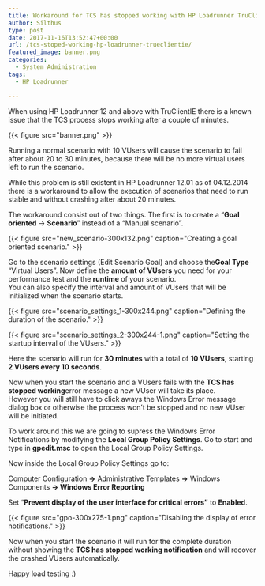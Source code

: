 ```yaml
---
title: Workaround for TCS has stopped working with HP Loadrunner TruClientIE
author: Silthus
type: post
date: 2017-11-16T13:52:47+00:00
url: /tcs-stoped-working-hp-loadrunner-trueclientie/
featured_image: banner.png
categories:
  - System Administration
tags:
  - HP Loadrunner

---
```

When using HP Loadrunner 12 and above with TruClientIE there is a known issue that the TCS process stops working after a couple of minutes.

{{< figure src="banner.png" >}}

Running a normal scenario with 10 VUsers will cause the scenario to fail after about 20 to 30 minutes, because there will be no more virtual users left to run the scenario.

While this problem is still existent in HP Loadrunner 12.01 as of 04.12.2014 there is a workaround to allow the execution of scenarios that need to run stable and without crashing after about 20 minutes.

The workaround consist out of two things. The first is to create a “**Goal oriented** -> **Scenario**” instead of a “Manual scenario”.

{{< figure src="new_scenario-300x132.png" caption="Creating a goal oriented scenario." >}}

Go to the scenario settings (Edit Scenario Goal) and choose the**Goal Type** “Virtual Users”. Now define the **amount of VUsers** you need for your performance test and the **runtime** of your scenario.  
You can also specify the interval and amount of VUsers that will be initialized when the scenario starts.

{{< figure src="scenario_settings_1-300x244.png" caption="Defining the duration of the scenario." >}}

{{< figure src="scenario_settings_2-300x244-1.png" caption="Setting the startup interval of the VUsers." >}}

Here the scenario will run for **30 minutes** with a total of **10 VUsers**, starting **2 VUsers every 10 seconds**.

Now when you start the scenario and a VUsers fails with the **TCS has stopped working**error message a new VUser will take its place.  
However you will still have to click aways the Windows Error message dialog box or otherwise the process won’t be stopped and no new VUser will be initiated.

To work around this we are going to supress the Windows Error Notifications by modifying the **Local Group Policy Settings**. Go to start and type in **gpedit.msc** to open the Local Group Policy Settings.

Now inside the Local Group Policy Settings go to:

Computer Configuration **->** Administrative Templates **->** Windows Components **-> Windows Error Reporting**

Set “**Prevent display of the user interface for critical errors”** to **Enabled**.

{{< figure src="gpo-300x275-1.png" caption="Disabling the display of error notifications." >}}

Now when you start the scenario it will run for the complete duration without showing the **TCS has stopped working notification** and will recover the crashed VUsers automatically.

Happy load testing :)

